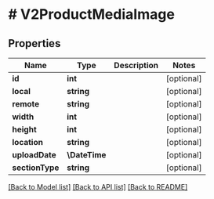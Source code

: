 # # V2ProductMediaImage

## Properties

Name | Type | Description | Notes
------------ | ------------- | ------------- | -------------
**id** | **int** |  | [optional]
**local** | **string** |  | [optional]
**remote** | **string** |  | [optional]
**width** | **int** |  | [optional]
**height** | **int** |  | [optional]
**location** | **string** |  | [optional]
**uploadDate** | **\DateTime** |  | [optional]
**sectionType** | **string** |  | [optional]

[[Back to Model list]](../../README.md#models) [[Back to API list]](../../README.md#endpoints) [[Back to README]](../../README.md)
